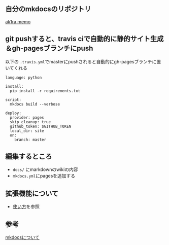 ## 自分のmkdocsのリポジトリ

[ak1ra memo](https://ak1ra24.github.io/memo/)

## git pushすると、travis ciで自動的に静的サイト生成＆gh-pagesブランチにpush

以下の `.travis.yml`でmasterにpushされると自動的にgh-pagesブランチに置いてくれる
```
language: python

install:
  pip install -r requirements.txt

script:
  mkdocs build --verbose

deploy:
  provider: pages
  skip_cleanup: true
  github_token: $GITHUB_TOKEN
  local_dir: site
  on:
    branch: master
```

## 編集するところ
* `docs/` にmarkdownのwikiの内容
* `mkdocs.yml`にpagesを追加する

## 拡張機能について
* [使い方](https://ak1ra24.github.io/memo/howtowrite/)を参照


## 参考
[mkdocsについて](https://qiita.com/mebiusbox2/items/a61d42878266af969e3c)